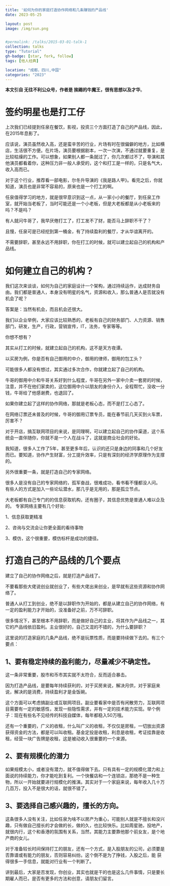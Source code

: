 ```yaml
---
title: '如何为你的家庭打造协作网络和几条赚钱的产品线'
date: 2023-05-25

layout: post
image: /img/sun.png


#permalink: /talks/2015-03-01-talk-1
collection: talks
type: "Tutorial"
gh-badge: [star, fork, follow]
tags: [他人经典]

location: "成都，四川,中国"
categories: "2023"
---
```

**本文引自 无往不利公众号，作者是 挨踢的牛魔王，很有思想以及才华**。

# 签约明星也是打工仔


上次我们已经提到任泉在餐饮，影视，投资三个方面打造了自己的产品线，因此，在2015年息影了。

应该说，演员虽然收入高，还是蛮辛苦的行业，片场有时在很偏僻的地方，比如横店，生活很不方便。在片场，演员要根据剧本，一次一次演，不通过就要重复，是比较枯燥的工作。可以想象，如果别人都一条就过了，你几次都过不了，导演和其他演员都看着你，这种压力非一般人承受的，这个和打工是一样的，只是名气大，收入高而已。

对于这个行业，推荐看一部电影，尔冬升导演的《我是路人甲》。看完之后，你就知道，演员也是非常不容易的，原来也是一个打工的啊。

任泉值得学习的地方，就是很早意识到这一点，从一家小小的餐厅，到任泉工作室，就开始当老板了，当时可能还是一个小老板，但是大老板都是从小老板来的吗？不是吗？

有人就问牛哥了，我早厌倦打工了，打工发不了财，能否马上辞职不干了？

且慢，任泉可是已经挖到第一桶金，有了持续盈利的餐厅，才从华谊离开的。

不需要辞职，甚至永远不用辞职，你在打工的时候，就可以建立起自己的机构和产品线。



# 如何建立自己的机构？


我们这次来谈谈，如何为自己的家庭设计一个架构，通过持续运作，达成财务自由。我们都是普通人，本身没有明星的名气，资源和收入，那么普通人是否就没有机会了呢？

答案是：当然有机会，而且机会还很大。

我们以企业举例，大家应该比较熟悉的，老板有自己的财务部门、人力资源、销售部门，研发，生产，行政，营销宣传，IT，法务，专家等等。

你想不想有？

其实从打工的时候，就建立起自己的机构，这不是天方夜谭。

以买房为例，你是否有自己御用的中介，御用的律师，御用的包工头？

可能很多人都没有想过，其实通过多次合作，你就建立起了自己的机构。

牛哥的御用中介和牛哥关系好到什么程度，牛哥在另外一家中介卖一套房的时候，注意，并不在他们家卖的，这位御用中介以朋友的身份介入，全程帮忙，没收一分钱，牛哥给了他感谢费，也退回了。

如果你建立起了这样的协作网络，那就是老板心态，而不是打工心态了。

在网络订票还未普及的时候，牛哥的御用订票专员，能在春节前几天买到火车票，厉害不？

对于开店，搞互联网项目的来说，是同理啊，可以建立起自己的协作渠道，这个系统会一直伴随你，你就不是一个人在战斗了，这就是商业社会的好处。

我知道，很多人工作了5年，甚至更多年后，认识的还只是身边的同事和几个好友而已。要知道，协作产生财富，分工提升效率，只是有深刻的经济学原理作为支撑的。

另外很重要一条，就是打造自己的专家网络。

很多人是没有自己的专家网络的，孤军奋战，很难成功，看书看不懂都没人问。 有些人的方式是加入一些论坛潜水，那几乎是无用的，那是孤立节点。 

大老板都有自己专门的的信息获取机构，还有圈子，其信息优势是普通人难以企及的。 专家网络主要有几个好处:

1、信息获取更精准 

2、咨询与交流会让你更全面的看待事物

3、模仿，这个很重要，模仿标杆是成功的捷径。



# 打造自己的产品线的几个要点



建立了自己的协作网络之后，就是打造产品线了。

不要看那些大佬说创业就创业了，有些大佬出来创业，是早就有这些资源和协作网络了。

普通人从打工到创业，绝不是以辞职作为开始的，都是从建立自己的协作网络，有一定的盈利能力才开始的，没准备好之前，万不可辞职。

很多情况下，甚至根本不用辞职，而是做好自己的主业，将其作为产品线之一，其它的产品线依旧盈利。主业很好的，自己又混的不错的，为什么要辞职？

这里说的打造家庭的几条产品线，绝不是玩票性质，而是要持续做下去的。有三个要点：



## 1、要有稳定持续的盈利能力，尽量减少不确定性。



这一条非常重要，股市和币市其实就不太符合，反而适合暴击。

因为打造产品线，是要每年持续获利的，对于买房来说，解决月供，对于家庭来说，解决的是消费，持续盈利才是金饭碗。

这个方面可以考虑搞副业或互联网项目。副业要看家中是否有闲散劳力，互联网项目需要有一定的敏感性，发现一些隐性需求，并有一定的技术能力实现。举个例子：现在有些名不见经传的科技自媒体，每年都稳入50万哦。

还有一个重要的，广义的收租，什么叫广义的收租，不仅仅是房租，一切放出资源获得资金的方法，都是可以叫收租。基金定投是收租，利息是收租，考证挂靠是收租，经营一块广告牌是收租，这是被动收入很重要的一个来源。



## 2、要有规模化的潜力



如果规模太小，或者没有潜力，就不值得做下去。只有具有一定的规模化潜力和上面说的持续能力，你才能吃到复利。一个快餐店和一个连锁店，那绝不是一种生物，所以一开始就要进行规模化的推演。其实对于一个家庭来说，每年收入几十万几百万，投入不是很大的话，就很不错了。



## 3、要选择自己感兴趣的，擅长的方向。


这条很多人没有关注，比如任泉为啥不以房产为重心，可能别人就是不擅长和没兴趣，只有做自己擅长的才会做的长，做的久，也比较快乐。比如周星驰，投地产，就很内行，这个和香港的氛围有关系，当然，其能力主要靠他那个前女友，是个地产商的女儿。

对于准备较长时间保持打工的朋友，还有一个方式，是入股朋友的公司，必须要是否靠谱或有能力的朋友，否则容易纠纷。这个倒不是为了挣钱，入股之后，能 获得很多一手信息，就能对行业有一个判断了。

讲到最后，大家是否发现，你创业，其实也就是干的也是这么几件事情，只是要长期雇人而已，是否有更多的方法和创意，请朋友们留言。

